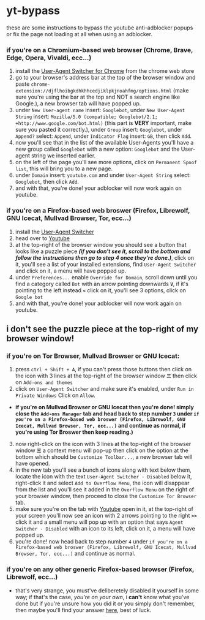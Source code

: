# yt-bypass
these are some instructions to bypass the youtube anti-adblocker popups or fix the page not loading at all when using an adblocker.

### if you're on a Chromium-based web browser (Chrome, Brave, Edge, Opera, Vivaldi, ecc...)
1) install the [User-Agent Switcher for Chrome](https://chromewebstore.google.com/detail/djflhoibgkdhkhhcedjiklpkjnoahfmg) from the chrome web store
2) go to your browser's address bar at the top of the browser window and paste `chrome-extension://djflhoibgkdhkhhcedjiklpkjnoahfmg/options.html` (make sure you're using the bar at the top and NOT a search engine like Google.), a new browser tab will have popped up.
3) under `New User-agent name` insert: `Googlebot`, under `New User-Agent String` insert: `Mozilla/5.0 (compatible; Googlebot/2.1; +http://www.google.com/bot.html)` (this part is **VERY** important, make sure you pasted it correctly.), under `Group` insert: `Googlebot`, under `Append?` select: `Append`, under `Indicator Flag` insert: `GB`, then click `Add`.
4) now you'll see that in the list of the available User-Agents you'll have a new group called `Googlebot` with a new option: `Googlebot` and the User-agent string we inserted earlier.
5) on the left of the page you'll see more options, click on `Permanent Spoof list`, this will bring you to a new page.
6) under `Domain` insert: `youtube.com` and under `User-Agent String` select: `Googlebot`, then click `Add`.
7) and with that, you're done! your adblocker will now work again on youtube.

### if you're on a Firefox-based web broswer (Firefox, Librewolf, GNU Icecat, Mullvad Browser, Tor, ecc...)
1) install the [User-Agent Switcher](https://addons.mozilla.org/en-US/firefox/addon/uaswitcher/)
2) head over to [Youtube](https://youtube.com)
3) at the top-right of the browser window you should see a button that looks like a puzzle piece _**(if you don't see it, scroll to the bottom and follow the instructions then go to step 4 once they're done.)**_, click on it, you'll see a list of your installed extensions, find `User-Agent Switcher` and click on it, a menu will have popped up.
4) under `Preferences...` enable `Override for Domain`, scroll down until you find a category called `Bot` with an arrow pointing downwards **`V`**, if it's pointing to the left instead **`<`** click on it, you'll see 3 options, click on `Google bot`
5) and with that, you're done! your adblocker will now work again on youtube.

## i don't see the puzzle piece at the top-right of my browser window!
### if you're on Tor Browser, Mullvad Browser or GNU Icecat:
1) press `ctrl + Shift + A`, if you can't press those buttons then click on the icon with 3 lines at the top-right of the browser window **`三`** then click on `Add-ons and themes`
2) click on `User-Agent Switcher` and make sure it's enabled, under `Run in Private Windows` Click on `Allow`.
- **if you're on Mullvad Browser or GNU Icecat then you're done! simply close the `Add-ons Manager` tab and head back to step number `3` under `if you're on a Firefox-based web broswer (Firefox, Librewolf, GNU Icecat, Mullvad Browser, Tor, ecc...)` and continue as normal, if you're using Tor Broswer then keep reading.)**
3) now right-click on the icon with 3 lines at the top-right of the browser window **`三`** a context menu will pop-up then click on the option at the bottom which should be `Customize Toolbar...`, a new browser tab will have opened.
4) in the new tab you'll see a bunch of icons along with text below them, locate the icon with the text `User-Agent Switcher - Disabled` below it, right-click it and select `Add to Overflow Menu`, the icon will disappear from the list and you'll see it added in the `Overflow Menu` on the right of your browser window, then proceed to close the `Customize Tor Browser` tab.
5) make sure you're on the tab with [Youtube](https://youtube.com) open in it, at the top-right of your screen you'll now see an icon with 2 arrows pointing to the right **`>>`** click it and a small menu will pop up with an option that says `Agent Switcher - Disabled` with an icon to its left, click on it, a menu will have popped up.
6) you're done! now head back to step number `4` under `if you're on a Firefox-based web broswer (Firefox, Librewolf, GNU Icecat, Mullvad Browser, Tor, ecc...)` and continue as normal.
### if you're on any other generic Firefox-based browser (Firefox, Librewolf, ecc...)
- that's very strange, you must've deliberetely disabled it yourself in some way; if that's the case, _you're on your own_, i **can't** know what you've done but if you're unsure how you did it or you simply don't remember, then maybe you'll find your answer [here](https://support.mozilla.org/en-US/questions/1403154), best of luck.
